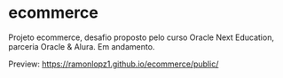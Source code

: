 # ecommerce
Projeto ecommerce, desafio proposto pelo curso Oracle Next Education, parceria Oracle & Alura.
Em andamento.

Preview:
https://ramonlopz1.github.io/ecommerce/public/
